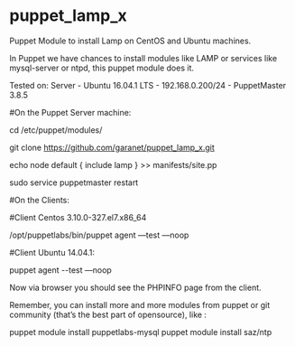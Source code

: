 # puppet_lamp_x
Puppet Module to install Lamp on CentOS and Ubuntu machines.

In Puppet we have chances to install modules like LAMP or services like mysql-server or ntpd, this puppet module does it.

Tested on:
Server - Ubuntu 16.04.1 LTS - 192.168.0.200/24 - PuppetMaster 3.8.5

#On the Puppet Server machine:

cd /etc/puppet/modules/

git clone https://github.com/garanet/puppet_lamp_x.git

echo node default { include lamp } >> manifests/site.pp

sudo service puppetmaster restart

#On the Clients:

#Client Centos 3.10.0-327.el7.x86_64

/opt/puppetlabs/bin/puppet agent —test —noop

#Client Ubuntu 14.04.1:

puppet agent --test —noop

Now via browser you should see the PHPINFO page from the client.

Remember, you can install more and more modules from puppet or git community (that’s the best part of opensource), like :

puppet module install puppetlabs-mysql
puppet module install saz/ntp
